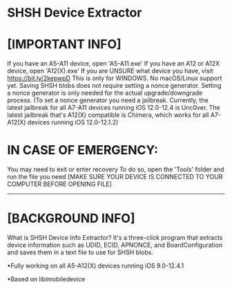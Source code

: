 # SHSH Device Extractor

# [IMPORTANT INFO]
If you have an A5-A11 device, open 'A5-A11.exe'
If you have an A12 or A12X device, open 'A12(X).exe'
If you are UNSURE what device you have, visit https://bit.ly/2kepwpD
This is only for WINDOWS. No macOS/Linux support yet.
Saving SHSH blobs does not require setting a nonce generator. Setting a nonce generator is only needed for the actual upgrade/downgrade process. (To set a nonce generator
you need a jailbreak. Currently, the latest jailbreak for all A7-A11 devices running iOS 12.0-12.4 is Unc0ver. The latest jailbreak that's A12(X) compatible is Chimera, which works
for all A7-A12(X) devices running iOS 12.0-12.1.2)

# IN CASE OF EMERGENCY: 
You may need to exit or enter recovery To do so, open the 'Tools' folder and run the file you need [MAKE SURE YOUR DEVICE IS CONNECTED TO YOUR COMPUTER BEFORE OPENING FILE]

--------------------------------------------------------------------------------------------------------------------------------------------------------------------

# [BACKGROUND INFO]
What is SHSH Device Info Extractor? It's a three-click program that extracts device information such as UDID, ECID, APNONCE, and BoardConfiguration and saves them in a text file to use for SHSH blobs.

•Fully working on all A5-A12(X) devices running iOS 9.0-12.4.1

•Based on libimobiledevice
